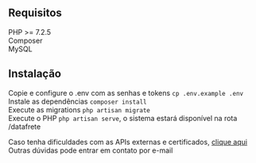 ## Requisitos
PHP >= 7.2.5<br>
Composer<br>
MySQL<br>

## Instalação
Copie e configure o .env com as senhas e tokens `cp .env.example .env`<br>
Instale as dependências `composer install`<br>
Execute as migrations `php artisan migrate`<br>
Execute o PHP `php artisan serve`, o sistema estará disponível na rota /datafrete<br>

Caso tenha dificuldades com as APIs externas e certificados, <a href="https://stackoverflow.com/questions/24611640/curl-60-ssl-certificate-problem-unable-to-get-local-issuer-certificate">clique aqui</a><br>
Outras dúvidas pode entrar em contato por e-mail